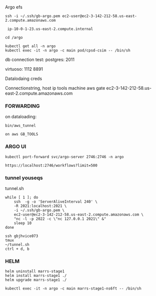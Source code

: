 
Argo efs
```
ssh -i ~/.ssh/gb-argo.pem ec2-user@ec2-3-142-212-58.us-east-2.compute.amazonaws.com

 ip-10-0-1-23.us-east-2.compute.internal

cd /argo

```

```
kubectl get all -n argo
kubectl exec -it -n argo -c main pod/cpsd-csim -- /bin/sh
```


db connection test:
postgres:
2011

virtuoso:
1112
8891

Datalodaing creds

Connectionstring, host ip tools machine
aws gate
ec2-3-142-212-58.us-east-2.compute.amazonaws.com



### FORWARDING
on dataloading:
```
bin/aws_tunnel

on aws GB_TOOLS
```

### ARGO UI
```
kubectl port-forward svc/argo-server 2746:2746 -n argo
```
```
https://localhost:2746/workflows?limit=500
```

### tunnel youseqs

tunnel.sh
```
while [ 1 ]; do
    ssh  -g -o 'ServerAliveInterval 240' \
    -R 2021:localhost:2021 \
    -i ~/.ssh/gb-argo.pem \
    ec2-user@ec2-3-142-212-58.us-east-2.compute.amazonaws.com \
    "nc -l -p 2022 -c \"nc 127.0.0.1 2021\" &"
    sleep 10
done
```

```
ssh gbjhvice073
tmux
~/tunnel.sh
ctrl + d, b
```

### HELM

```
helm uninstall marrs-stage1
helm install marrs-stage1 ./
helm upgrade marrs-stage1 ./

kubectl exec -it -n argo -c main marrs-stage1-ns6ft -- /bin/sh
```
